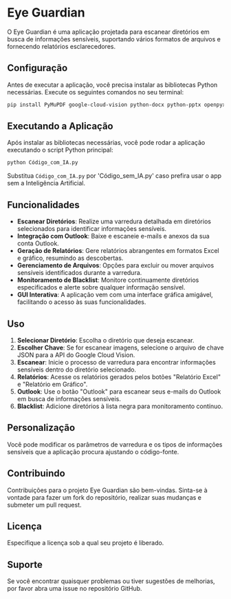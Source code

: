 
# Eye Guardian

O Eye Guardian é uma aplicação projetada para escanear diretórios em busca de informações sensíveis, suportando vários formatos de arquivos e fornecendo relatórios esclarecedores.

## Configuração

Antes de executar a aplicação, você precisa instalar as bibliotecas Python necessárias. Execute os seguintes comandos no seu terminal:

```bash
pip install PyMuPDF google-cloud-vision python-docx python-pptx openpyxl Pillow schedule customtkinter pandas matplotlib
```

## Executando a Aplicação

Após instalar as bibliotecas necessárias, você pode rodar a aplicação executando o script Python principal:

```bash
python Código_com_IA.py
```

Substitua `Código_com_IA.py` por 'Código_sem_IA.py' caso prefira usar o app sem a Inteligência Artificial.

## Funcionalidades

- **Escanear Diretórios**: Realize uma varredura detalhada em diretórios selecionados para identificar informações sensíveis.
- **Integração com Outlook**: Baixe e escaneie e-mails e anexos da sua conta Outlook.
- **Geração de Relatórios**: Gere relatórios abrangentes em formatos Excel e gráfico, resumindo as descobertas.
- **Gerenciamento de Arquivos**: Opções para excluir ou mover arquivos sensíveis identificados durante a varredura.
- **Monitoramento de Blacklist**: Monitore continuamente diretórios especificados e alerte sobre qualquer informação sensível.
- **GUI Interativa**: A aplicação vem com uma interface gráfica amigável, facilitando o acesso às suas funcionalidades.

## Uso

1. **Selecionar Diretório**: Escolha o diretório que deseja escanear.
2. **Escolher Chave**: Se for escanear imagens, selecione o arquivo de chave JSON para a API do Google Cloud Vision.
3. **Escanear**: Inicie o processo de varredura para encontrar informações sensíveis dentro do diretório selecionado.
4. **Relatórios**: Acesse os relatórios gerados pelos botões "Relatório Excel" e "Relatório em Gráfico".
5. **Outlook**: Use o botão "Outlook" para escanear seus e-mails do Outlook em busca de informações sensíveis.
6. **Blacklist**: Adicione diretórios à lista negra para monitoramento contínuo.

## Personalização

Você pode modificar os parâmetros de varredura e os tipos de informações sensíveis que a aplicação procura ajustando o código-fonte.

## Contribuindo

Contribuições para o projeto Eye Guardian são bem-vindas. Sinta-se à vontade para fazer um fork do repositório, realizar suas mudanças e submeter um pull request.

## Licença

Especifique a licença sob a qual seu projeto é liberado.

## Suporte

Se você encontrar quaisquer problemas ou tiver sugestões de melhorias, por favor abra uma issue no repositório GitHub.

